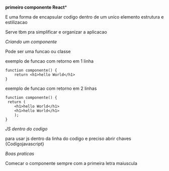 **primeiro componente React***

E uma forma de encapsular codigo dentro de um unico elemento
estrutura e estilizacao

Serve tbm pra simplificar e organizar a aplicacao


*Criando um componente*

Pode ser uma funcao ou classe

exemplo de funcao com retorno em 1 linha

```
function componente() {
    return <h1>hello World</h1>
}
```

exemplo de funcao com retorno em 2 linhas

```
function componente() {
 return (
    <h1>hello World</h1>
    <h1>hello World</h1>
    );
}
```
*JS dentro do codigo*

para usar js dentro da linha do codigo e preciso abrir chaves {Codigojavascript}



*Boas praticas*

Comecar o componente sempre com a primeira letra maiuscula
